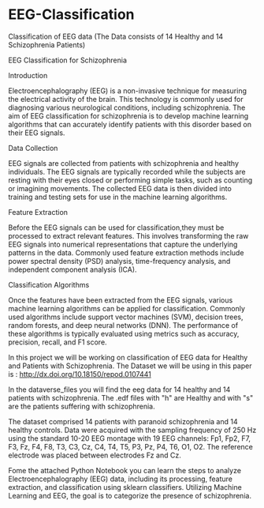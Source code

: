 # EEG-Classification
Classification of EEG data (The Data consists of 14 Healthy and 14 Schizophrenia Patients)

EEG Classification for Schizophrenia

Introduction

Electroencephalography (EEG) is a non-invasive technique for measuring the electrical activity of the brain.
This technology is commonly used for diagnosing various neurological conditions, including schizophrenia.
The aim of EEG classification for schizophrenia is to develop machine learning algorithms that can accurately
identify patients with this disorder based on their EEG signals.

Data Collection

EEG signals are collected from patients with schizophrenia and healthy individuals.
The EEG signals are typically recorded while the subjects are resting with their eyes closed or performing simple tasks,
such as counting or imagining movements.
The collected EEG data is then divided into training and testing sets for use in the machine learning algorithms.

Feature Extraction

Before the EEG signals can be used for classification,they must be processed to extract relevant features.
This involves transforming the raw EEG signals into numerical representations that capture the underlying patterns in the data.
Commonly used feature extraction methods include power spectral density (PSD) analysis, time-frequency analysis, and independent component analysis (ICA).

Classification Algorithms

Once the features have been extracted from the EEG signals,
various machine learning algorithms can be applied for classification.
Commonly used algorithms include support vector machines (SVM), decision trees, random forests, and deep neural networks (DNN).
The performance of these algorithms is typically evaluated using metrics such as accuracy, precision, recall, and F1 score.


In this project we will be working on classification of EEG data for Healthy and Patients with Schizophrenia.
The Dataset we will be using in this paper is : http://dx.doi.org/10.18150/repod.0107441

In the dataverse_files you will find the eeg data for 14 healthy and 14 patients with schizophrenia. The .edf files with "h" are Healthy and with "s" are the patients suffering with schizophrenia.

The dataset comprised 14 patients with paranoid schizophrenia and 14 healthy controls. Data were acquired with the sampling frequency of 250 Hz using the standard 10-20 EEG montage with 19 EEG channels: Fp1, Fp2, F7, F3, Fz, F4, F8, T3, C3, Cz, C4, T4, T5, P3, Pz, P4, T6, O1, O2. The reference electrode was placed between electrodes Fz and Cz.

Fome the attached Python Notebook you can learn the steps to analyze Electroencephalography (EEG) data, including its processing, feature extraction, and classification using sklearn classifiers. Utilizing Machine Learning and EEG, the goal is to categorize the presence of schizophrenia.



